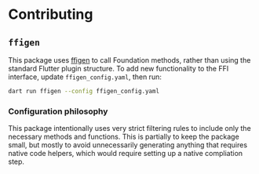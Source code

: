 # Contributing

## `ffigen`

This package uses [ffigen](https://pub.dev/packages/ffigen) to call Foundation
methods, rather than using the standard Flutter plugin structure. To add new
functionality to the FFI interface, update `ffigen_config.yaml`, then run:

```bash
dart run ffigen --config ffigen_config.yaml
```

### Configuration philosophy

This package intentionally uses very strict filtering rules to include only the
necessary methods and functions. This is partially to keep the package small,
but mostly to avoid unnecessarily generating anything that requires native code
helpers, which would require setting up a native compliation step.
